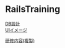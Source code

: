 # RailsTraining

[DB設計](https://github.com/kyoshida-aim/RailsTraining/issues/1)  
[UIイメージ](https://github.com/kyoshida-aim/RailsTraining/issues/2)  

[研修内容(複製)](https://github.com/kyoshida-aim/RailsTraining/blob/master/todo/el-training.md)
